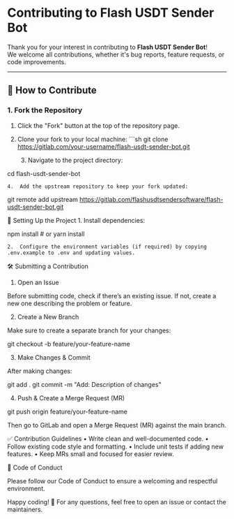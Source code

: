 # Contributing to Flash USDT Sender Bot

Thank you for your interest in contributing to **Flash USDT Sender Bot**!  
We welcome all contributions, whether it's bug reports, feature requests, or code improvements.

---

## 📌 How to Contribute

### 1. Fork the Repository
1. Click the "Fork" button at the top of the repository page.
2. Clone your fork to your local machine:
   \`\`\`sh
   git clone https://gitlab.com/your-username/flash-usdt-sender-bot.git

	3.	Navigate to the project directory:

cd flash-usdt-sender-bot


	4.	Add the upstream repository to keep your fork updated:

git remote add upstream https://gitlab.com/flashusdtsendersoftware/flash-usdt-sender-bot.git

🔧 Setting Up the Project
	1.	Install dependencies:

npm install  # or yarn install


	2.	Configure the environment variables (if required) by copying .env.example to .env and updating values.

🛠️ Submitting a Contribution

1. Open an Issue

Before submitting code, check if there’s an existing issue. If not, create a new one describing the problem or feature.

2. Create a New Branch

Make sure to create a separate branch for your changes:

git checkout -b feature/your-feature-name

3. Make Changes & Commit

After making changes:

git add .
git commit -m "Add: Description of changes"

4. Push & Create a Merge Request (MR)

git push origin feature/your-feature-name

Then go to GitLab and open a Merge Request (MR) against the main branch.

✅ Contribution Guidelines
	•	Write clean and well-documented code.
	•	Follow existing code style and formatting.
	•	Include unit tests if adding new features.
	•	Keep MRs small and focused for easier review.

🤝 Code of Conduct

Please follow our Code of Conduct to ensure a welcoming and respectful environment.

Happy coding! 🚀
For any questions, feel free to open an issue or contact the maintainers.
